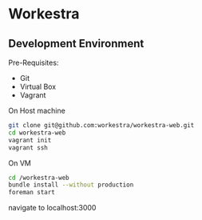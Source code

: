 Workestra
=========



Development Environment
-----------------------

Pre-Requisites:
* Git
* Virtual Box
* Vagrant

On Host machine
```bash
git clone git@github.com:workestra/workestra-web.git
cd workestra-web
vagrant init
vagrant ssh
```

On VM
```bash
cd /workestra-web
bundle install --without production
foreman start
```

navigate to localhost:3000
